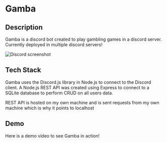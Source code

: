 # Gamba

## Description
Gamba is a discord bot created to play gambling games in a discord server.
Currently deployed in multiple discord servers!

![Discord screenshot](https://i.imgur.com/GMHrUgH.png)

## Tech Stack
Gamba uses the Discord.js library in Node.js to connect to the Discord client.
A Node.js REST API was created using Express to connect to a SQLite database to perform CRUD on all users data.

REST API is hosted on my own machine and is sent requests from my own machine which is why it points to localhost

## Demo
Here is a demo video to see Gamba in action!

